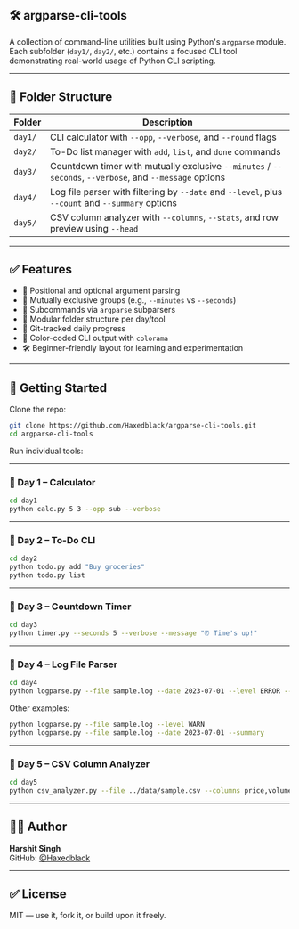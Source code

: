 ## 🛠️ argparse-cli-tools

A collection of command-line utilities built using Python's `argparse` module.  
Each subfolder (`day1/`, `day2/`, etc.) contains a focused CLI tool demonstrating real-world usage of Python CLI scripting.

---

## 📁 Folder Structure

| Folder  | Description |
|---------|-------------|
| `day1/` | CLI calculator with `--opp`, `--verbose`, and `--round` flags |
| `day2/` | To-Do list manager with `add`, `list`, and `done` commands |
| `day3/` | Countdown timer with mutually exclusive `--minutes` / `--seconds`, `--verbose`, and `--message` options |
| `day4/` | Log file parser with filtering by `--date` and `--level`, plus `--count` and `--summary` options |
| `day5/` | CSV column analyzer with `--columns`, `--stats`, and row preview using `--head` |

---

## ✅ Features

- 📌 Positional and optional argument parsing
- 🚫 Mutually exclusive groups (e.g., `--minutes` vs `--seconds`)
- 📂 Subcommands via `argparse` subparsers
- 🧱 Modular folder structure per day/tool
- 🧵 Git-tracked daily progress
- 🎨 Color-coded CLI output with `colorama`
- 🛠️ Beginner-friendly layout for learning and experimentation

---

## 🚀 Getting Started

Clone the repo:

```bash
git clone https://github.com/Haxedblack/argparse-cli-tools.git
cd argparse-cli-tools
```

Run individual tools:

---

### 📌 Day 1 – Calculator

```bash
cd day1
python calc.py 5 3 --opp sub --verbose
```

---

### 📌 Day 2 – To-Do CLI

```bash
cd day2
python todo.py add "Buy groceries"
python todo.py list
```

---

### 📌 Day 3 – Countdown Timer

```bash
cd day3
python timer.py --seconds 5 --verbose --message "⏰ Time's up!"
```

---

### 📌 Day 4 – Log File Parser

```bash
cd day4
python logparse.py --file sample.log --date 2023-07-01 --level ERROR --count
```

Other examples:

```bash
python logparse.py --file sample.log --level WARN
python logparse.py --file sample.log --date 2023-07-01 --summary
```

---

### 📌 Day 5 – CSV Column Analyzer

```bash
cd day5
python csv_analyzer.py --file ../data/sample.csv --columns price,volume --stats mean,std --head 3
```

---

## 👨‍💻 Author

**Harshit Singh**  
GitHub: [@Haxedblack](https://github.com/Haxedblack)

---

## ✅ License

MIT — use it, fork it, or build upon it freely.

